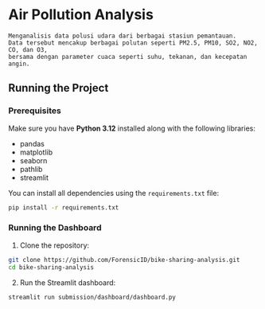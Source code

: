 # Air Pollution Analysis
    Menganalisis data polusi udara dari berbagai stasiun pemantauan. 
    Data tersebut mencakup berbagai polutan seperti PM2.5, PM10, SO2, NO2, CO, dan O3,
    bersama dengan parameter cuaca seperti suhu, tekanan, dan kecepatan angin.
## Running the Project

### Prerequisites

Make sure you have **Python 3.12** installed along with the following libraries:
- pandas
- matplotlib
- seaborn
- pathlib
- streamlit


You can install all dependencies using the `requirements.txt` file:

```bash
pip install -r requirements.txt
```

### Running the Dashboard

1. Clone the repository:

```bash
git clone https://github.com/ForensicID/bike-sharing-analysis.git
cd bike-sharing-analysis
```

2. Run the Streamlit dashboard:

```bash
streamlit run submission/dashboard/dashboard.py
```